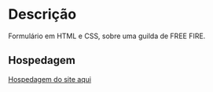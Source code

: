 # Descrição
Formulário em HTML e CSS, sobre uma guilda de FREE FIRE.



## Hospedagem
<a href="https://ryanprogrammer.github.io/Form-in-HTML-and-CSS/">Hospedagem do site aqui</a>